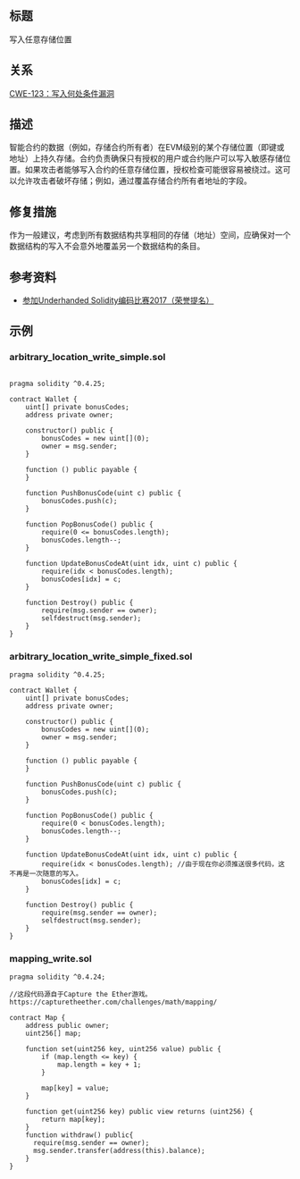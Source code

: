 ##  标题
写入任意存储位置

## 关系
[CWE-123：写入何处条件漏洞](https://cwe.mitre.org/data/definitions/123.html)

## 描述
智能合约的数据（例如，存储合约所有者）在EVM级别的某个存储位置（即键或地址）上持久存储。合约负责确保只有授权的用户或合约账户可以写入敏感存储位置。如果攻击者能够写入合约的任意存储位置，授权检查可能很容易被绕过。这可以允许攻击者破坏存储；例如，通过覆盖存储合约所有者地址的字段。

## 修复措施
作为一般建议，考虑到所有数据结构共享相同的存储（地址）空间，应确保对一个数据结构的写入不会意外地覆盖另一个数据结构的条目。

## 参考资料
* [参加Underhanded Solidity编码比赛2017（荣誉提名）](https://github.com/Arachnid/uscc/tree/master/submissions-2017/doughoyte)
## 示例

### arbitrary_location_write_simple.sol
```solidity

pragma solidity ^0.4.25;

contract Wallet {
    uint[] private bonusCodes;
    address private owner;

    constructor() public {
        bonusCodes = new uint[](0);
        owner = msg.sender;
    }

    function () public payable {
    }

    function PushBonusCode(uint c) public {
        bonusCodes.push(c);
    }

    function PopBonusCode() public {
        require(0 <= bonusCodes.length);
        bonusCodes.length--;
    }

    function UpdateBonusCodeAt(uint idx, uint c) public {
        require(idx < bonusCodes.length);
        bonusCodes[idx] = c;
    }

    function Destroy() public {
        require(msg.sender == owner);
        selfdestruct(msg.sender);
    }
}
```

###  arbitrary_location_write_simple_fixed.sol
```solidity
pragma solidity ^0.4.25;

contract Wallet {
    uint[] private bonusCodes;
    address private owner;

    constructor() public {
        bonusCodes = new uint[](0);
        owner = msg.sender;
    }

    function () public payable {
    }

    function PushBonusCode(uint c) public {
        bonusCodes.push(c);
    }

    function PopBonusCode() public {
        require(0 < bonusCodes.length);
        bonusCodes.length--;
    }

    function UpdateBonusCodeAt(uint idx, uint c) public {
        require(idx < bonusCodes.length); //由于现在你必须推送很多代码，这不再是一次随意的写入。
        bonusCodes[idx] = c;
    }

    function Destroy() public {
        require(msg.sender == owner);
        selfdestruct(msg.sender);
    }
}
```
### mapping_write.sol
```solidity
pragma solidity ^0.4.24;

//这段代码源自于Capture the Ether游戏。https://capturetheether.com/challenges/math/mapping/

contract Map {
    address public owner;
    uint256[] map;

    function set(uint256 key, uint256 value) public {
        if (map.length <= key) {
            map.length = key + 1;
        }

        map[key] = value;
    }

    function get(uint256 key) public view returns (uint256) {
        return map[key];
    }
    function withdraw() public{
      require(msg.sender == owner);
      msg.sender.transfer(address(this).balance);
    }
}
```